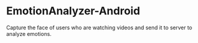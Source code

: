# EmotionAnalyzer-Android
Capture the face of users who are watching videos and send it to server to analyze emotions.

